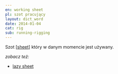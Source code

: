 ```yaml
---
en: working sheet
pl: szot pracujący
layout: dict_word
date: 2014-01-04
cat: rig
sub: running-rigging
---
```


Szot [[sheet](/dict/sheet.html)] który w danym momencie jest używany.

*zobacz też:*

* [lazy sheet](/dict/lazy-sheet.html)